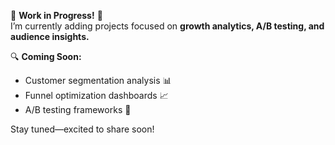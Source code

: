 🚧 **Work in Progress!** 🚧  
I’m currently adding projects focused on **growth analytics, A/B testing, and audience insights.**  

🔍 **Coming Soon:**  
- Customer segmentation analysis 📊  
- Funnel optimization dashboards 📈  
- A/B testing frameworks 🔬  

Stay tuned—excited to share soon!  
